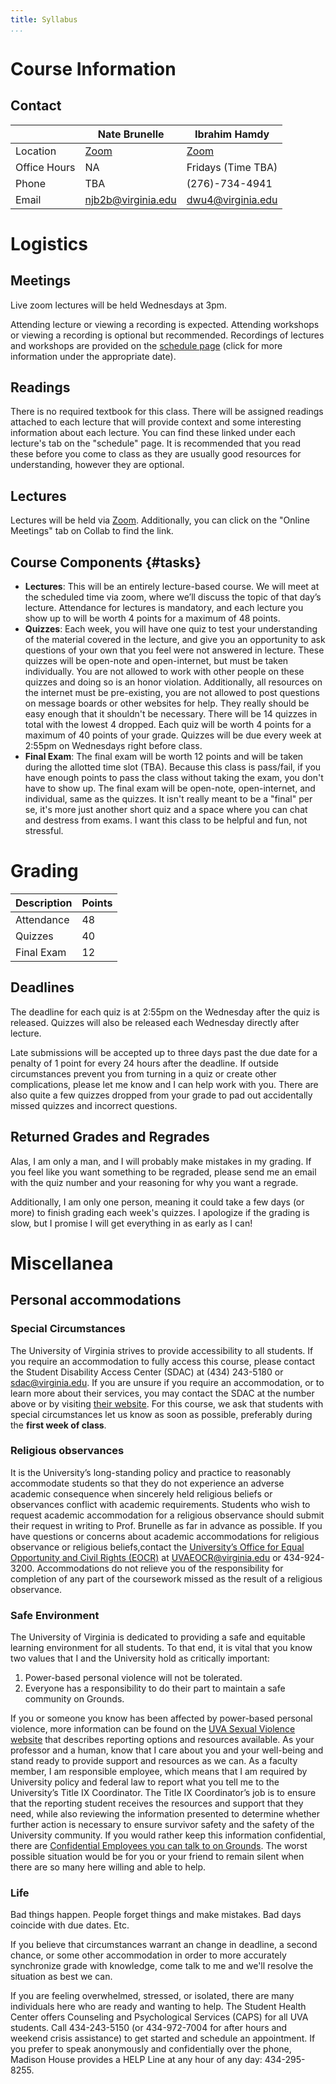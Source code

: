 ```yaml
---
title: Syllabus
...
```


# Course Information


## Contact

|        | Nate Brunelle | Ibrahim Hamdy | 
|--------|---------------|---------------|
| Location | [Zoom](https://virginia.zoom.us/my/profnateb)  |   [Zoom](https://virginia.zoom.us/my/ibrahimhamdy)   |
| Office Hours | NA     |   Fridays (Time TBA)   |
| Phone | TBA            |   (276)-734-4941    |
| Email | <a href="mailto:njb2b@virginia.edu?subject=CS 1501">njb2b@virginia.edu</a> | <a href="mailto:ihh3fz@virginia.edu?subject=CS 1501">dwu4@virginia.edu</a> |

# Logistics

## Meetings

Live zoom lectures will be held Wednesdays at 3pm.

Attending lecture or viewing a recording is expected. Attending workshops or viewing a recording is optional but recommended. Recordings of lectures and workshops are provided on the [schedule page](schedule.html) (click for more information under the appropriate date).

## Readings

There is no required textbook for this class. There will be assigned readings attached to each lecture that will provide context and some interesting information about each lecture. You can find these linked under each lecture's tab on the "schedule" page. It is recommended that you read these before you come to class as they are usually good resources for understanding, however they are optional.

## Lectures

Lectures will be held via [Zoom](https://virginia.zoom.us/my/ibrahimhamdy). Additionally, you can click on the "Online Meetings" tab on Collab to find the link.

## Course Components {#tasks}

- **Lectures**: This will be an entirely lecture-based course. We will meet at the scheduled time via zoom, where we’ll discuss the topic of that day’s lecture. Attendance for lectures is mandatory, and each lecture you show up to will be worth 4 points for a maximum of 48 points.
- **Quizzes**: Each week, you will have one quiz to test your understanding of the material covered in the lecture, and give you an opportunity to ask questions of your own that you feel were not answered in lecture. These quizzes will be open-note and open-internet, but must be taken individually. You are not allowed to work with other people on these quizzes and doing so is an honor violation. Additionally, all resources on the internet must be pre-existing, you are not allowed to post questions on message boards or other websites for help. They really should be easy enough that it shouldn't be necessary. There will be 14 quizzes in total with the lowest 4 dropped. Each quiz will be worth 4 points for a maximum of 40 points of your grade. Quizzes will be due every week at 2:55pm on Wednesdays right before class.
- **Final Exam**: The final exam will be worth 12 points and will be taken during the allotted time slot (TBA). Because this class is pass/fail, if you have enough points to pass the class without taking the exam, you don't have to show up. The final exam will be open-note, open-internet, and individual, same as the quizzes. It isn't really meant to be a "final" per se, it's more just another short quiz and a space where you can chat and destress from exams. I want this class to be helpful and fun, not stressful.



# Grading

| Description | Points |
|-------------|--------|
| Attendance  | 48 |
| Quizzes | 40 |
| Final Exam | 12 |

## Deadlines

The deadline for each quiz is at 2:55pm on the Wednesday after the quiz is released. Quizzes will also be released each Wednesday directly after lecture.

Late submissions will be accepted up to three days past the due date for a penalty of 1 point for every 24 hours after the deadline. If outside circumstances prevent you from turning in a quiz or create other complications, please let me know and I can help work with you. There are also quite a few quizzes dropped from your grade to pad out accidentally missed quizzes and incorrect questions.

## Returned Grades and Regrades

Alas, I am only a man, and I will probably make mistakes in my grading. If you feel like you want something to be regraded, please send me an email with the quiz number and your reasoning for why you want a regrade.

Additionally, I am only one person, meaning it could take a few days (or more) to finish grading each week's quizzes. I apologize if the grading is slow, but I promise I will get everything in as early as I can!

# Miscellanea

## Personal accommodations

### Special Circumstances

The University of Virginia strives to provide accessibility to all students. If you
require an accommodation to fully access this course, please contact the Student Disability Access Center
(SDAC) at (434) 243-5180 or sdac@virginia.edu. If you are unsure if you require an accommodation, or
to learn more about their services, you may contact the SDAC at the number above or by visiting [their website](http://studenthealth.virginia.edu/sdac).
For this course, we ask that students with special circumstances let us know as soon as possible, preferably
during the **first week of class**.

### Religious observances

 It is the University’s long-standing policy and practice to reasonably accommodate students so that they do not experience an adverse academic consequence when sincerely
held religious beliefs or observances conflict with academic requirements. Students who wish to request academic accommodation for a religious observance should submit their request in writing to
Prof. Brunelle as far in advance as possible. If you have questions or concerns about
academic accommodations for religious observance or religious beliefs,contact the [University’s Office for Equal Opportunity and Civil Rights (EOCR)](https://eocr.virginia.edu/accommodations-religious-observance) at UVAEOCR@virginia.edu
or 434-924-3200. Accommodations do not relieve you of the responsibility for completion of any part of
the coursework missed as the result of a religious observance.

### Safe Environment

The University of Virginia is dedicated to providing a safe and equitable learning
environment for all students. To that end, it is vital that you know two values that I and the University
hold as critically important:

1. Power-based personal violence will not be tolerated.
1. Everyone has a responsibility to do their part to maintain a safe community on Grounds.

If you or someone you know has been affected by power-based personal violence, more information can
be found on the [UVA Sexual Violence website](http://www.virginia.edu/sexualviolence) that describes reporting options and resources available.
As your professor and a human, know that I care about you and your well-being and stand
ready to provide support and resources as we can. As a faculty member, I am responsible employee,
which means that I am required by University policy and federal law to report what you tell me to the
University’s Title IX Coordinator. The Title IX Coordinator’s job is to ensure that the reporting student
receives the resources and support that they need, while also reviewing the information presented to
determine whether further action is necessary to ensure survivor safety and the safety of the University
community. If you would rather keep this information confidential, there are [Confidential Employees you can talk to on Grounds](https://eocr.virginia.edu/chart-confidential-resources). The worst possible
situation would be for you or your friend to remain silent when there are so many here willing and able
to help.

### Life

Bad things happen.
People forget things and make mistakes.
Bad days coincide with due dates.
Etc.

If you believe that circumstances warrant an change in deadline, a second chance, or some other accommodation in order to more accurately synchronize grade with knowledge, come talk to me and we'll resolve the situation as best we can.

If you are feeling overwhelmed, stressed, or isolated, there are many individuals here
who are ready and wanting to help. The Student Health Center offers Counseling and Psychological
Services (CAPS) for all UVA students. Call 434-243-5150 (or 434-972-7004 for after hours and weekend
crisis assistance) to get started and schedule an appointment. If you prefer to speak anonymously and
confidentially over the phone, Madison House provides a HELP Line at any hour of any day: 434-295-8255.
